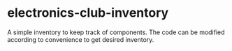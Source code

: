 # electronics-club-inventory

A simple inventory to keep track of components. The code can be modified according to convenience to get desired inventory.
